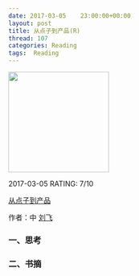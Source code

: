 ```yaml
---
date: 2017-03-05    23:00:00+00:00
layout: post
title: 从点子到产品(R)
thread: 107
categories: Reading
tags:  Reading
---
```


<img src="https://img5.doubanio.com/lpic/s29191696.jpg" width="200" />

2017-03-05 RATING:  7/10

[从点子到产品][1]

作者：中 [刘飞]()

### 一、思考

### 二、书摘





[1]:	https://www.amazon.cn/%E5%9B%BE%E4%B9%A6/dp/B013SE3JRA
